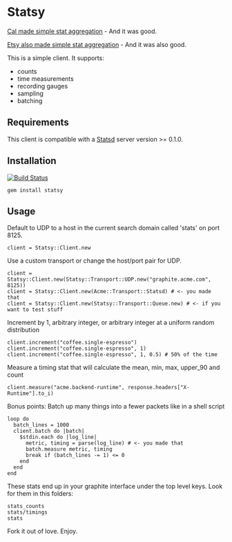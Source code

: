 # Statsy

[Cal made simple stat aggregation][cal] - And it was good.

[Etsy also made simple stat aggregation][etsy] - And it was also good.

This is a simple client. It supports:

* counts
* time measurements
* recording gauges
* sampling
* batching

## Requirements

This client is compatible with a [Statsd][statsd] server version >= 0.1.0.

## Installation

[![Build Status][status]][travis]

[status]: https://secure.travis-ci.org/streadway/statsy.png
[travis]: http://www.travis-ci.org/streadway/statsy

    gem install statsy

## Usage

Default to UDP to a host in the current search domain called 'stats' on port 8125.

    client = Statsy::Client.new

Use a custom transport or change the host/port pair for UDP.

    client = Statsy::Client.new(Statsy::Transport::UDP.new("graphite.acme.com", 8125))
    client = Statsy::Client.new(Acme::Transport::Statsd) # <- you made that
    client = Statsy::Client.new(Statsy::Transport::Queue.new) # <- if you want to test stuff

Increment by 1, arbitrary integer, or arbitrary integer at a uniform random distribution

    client.increment("coffee.single-espresso")
    client.increment("coffee.single-espresso", 1)
    client.increment("coffee.single-espresso", 1, 0.5) # 50% of the time

Measure a timing stat that will calculate the mean, min, max, upper\_90 and count

    client.measure("acme.backend-runtime", response.headers["X-Runtime"].to_i)

Bonus points: Batch up many things into a fewer packets like in a shell script

    loop do
      batch_lines = 1000
      client.batch do |batch|
        $stdin.each do |log_line|
          metric, timing = parse(log_line) # <- you made that
          batch.measure metric, timing
          break if (batch_lines -= 1) <= 0
        end
      end
    end

These stats end up in your graphite interface under the top level keys. Look for them in this folders:

    stats_counts
    stats/timings
    stats

Fork it out of love. Enjoy.

[cal]:http://code.flickr.com/blog/2008/10/27/counting-timing/
[etsy]:http://codeascraft.etsy.com/2011/02/15/measure-anything-measure-everything/
[statsd]:https://github.com/etsy/statsd
